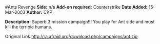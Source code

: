 #Ants Revenge
**Side:** n/a
**Add-on required:** Counterstrike
**Date Added:** 15-Mar-2003
**Author:** CKP

**Description:** Superb 3 mission campaign!!! You play for Ant side and must kill the terrible humans.

Original Link:http://ra.afraid.org/download.php/campaigns/ant.zip
